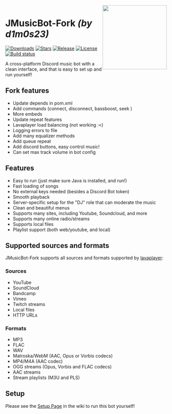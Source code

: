 <img align="right" src="https://i.imgur.com/zrE80HY.png" height="200" width="200">

# JMusicBot-Fork *(by d1m0s23)*

[![Downloads](https://img.shields.io/github/downloads/d1m0s23/JMusicBot-Fork/total.svg)](https://github.com/jagrosh/MusicBot/releases/latest)
[![Stars](https://img.shields.io/github/stars/d1m0s23/JMusicBot-Fork)](https://github.com/d1m0s23/JMusicBot-Fork/stargazers)
[![Release](https://img.shields.io/github/release/d1m0s23/JMusicBot-Fork)](https://github.com/jagrosh/MusicBot/releases/latest)
[![License](https://img.shields.io/github/license/d1m0s23/JMusicBot-Fork)](https://github.com/d1m0s23/JMusicBot-Fork/blob/main/LICENSE)
[![Build status](https://ci.appveyor.com/api/projects/status/gunxknn1bdw7i96k/branch/main?svg=true)](https://ci.appveyor.com/project/d1m0s23/jmusicbot-fork/branch/main)

A cross-platform Discord music bot with a clean interface, and that is easy to set up and run yourself!

[comment]: <> ([![Setup]&#40;http://i.imgur.com/VvXYp5j.png&#41;]&#40;https://github.com/jagrosh/MusicBot/wiki/Setup&#41;)

## Fork features
 * Update depends in pom.xml
 * Add commands (connect, disconnect, bassboost, seek )
 * More embeds
 * Update repeat features
 * Lavaplayer load balancing (not working :<)
 * Logging errors to file
 * Add many equalizer methods
 * Add queue repeat
 * Add discord buttons, easy control music!
 * Can set max track volume in bot config

## Features
  * Easy to run (just make sure Java is installed, and run!)
  * Fast loading of songs
  * No external keys needed (besides a Discord Bot token)
  * Smooth playback
  * Server-specific setup for the "DJ" role that can moderate the music
  * Clean and beautiful menus
  * Supports many sites, including Youtube, Soundcloud, and more
  * Supports many online radio/streams
  * Supports local files
  * Playlist support (both web/youtube, and local)

## Supported sources and formats
JMusicBot-Fork supports all sources and formats supported by [lavaplayer](https://github.com/sedmelluq/lavaplayer#supported-formats):

### Sources
  * YouTube
  * SoundCloud
  * Bandcamp
  * Vimeo
  * Twitch streams
  * Local files
  * HTTP URLs
### Formats
  * MP3
  * FLAC
  * WAV
  * Matroska/WebM (AAC, Opus or Vorbis codecs)
  * MP4/M4A (AAC codec)
  * OGG streams (Opus, Vorbis and FLAC codecs)
  * AAC streams
  * Stream playlists (M3U and PLS)
  

## Setup
Please see the [Setup Page](https://github.com/jagrosh/MusicBot/wiki/Setup) in the wiki to run this bot yourself!

